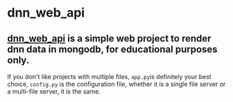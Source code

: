 # dnn_web_api
## [dnn_web_api](#) is a simple web project to render dnn data in mongodb, for educational purposes only.

If you don't like projects with multiple files, `app.py`is definitely your best choice, `config.py` is the configuration file, whether it is a single file server or a multi-file server, it is the same.

